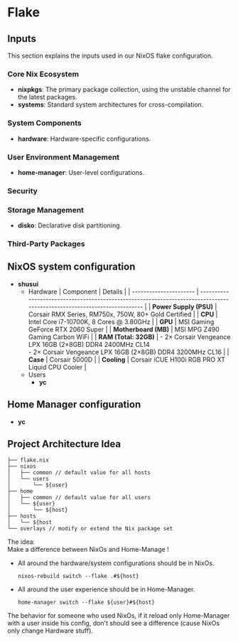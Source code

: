 # Flake

## Inputs

This section explains the inputs used in our NixOS flake configuration.

### Core Nix Ecosystem

- **nixpkgs**: The primary package collection, using the unstable channel for the latest packages.
- **systems**: Standard system architectures for cross-compilation.

### System Components

- **hardware**: Hardware-specific configurations.
  <!--- **impermanence**: Ephemeral storage management.-->
  <!--- **nix-colors**: Color scheme management.-->

### User Environment Management

- **home-manager**: User-level configurations.

### Security

<!--- **sops-nix**: Secrets management with SOPS.-->

### Storage Management

- **disko**: Declarative disk partitioning.

### Third-Party Packages

<!--- **firefox-addons**: Firefox extensions repository.-->

## NixOS system configuration

- **shusui**
  - Hardware
    | Component | Details |
    | ---------------------- | ------------------------------------------------------------------------------------------------------------------------ |
    | **Power Supply (PSU)** | Corsair RMX Series, RM750x, 750W, 80+ Gold Certified |
    | **CPU** | Intel Core i7-10700K, 8 Cores @ 3.80GHz |
    | **GPU** | MSI Gaming GeForce RTX 2060 Super |
    | **Motherboard (MB)** | MSI MPG Z490 Gaming Carbon WiFi |
    | **RAM (Total: 32GB)** | - 2× Corsair Vengeance LPX 16GB (2×8GB) DDR4 2400MHz CL14 <br> - 2× Corsair Vengeance LPX 16GB (2×8GB) DDR4 3200MHz CL16 |
    | **Case** | Corsair 5000D |
    | **Cooling** | Corsair iCUE H100i RGB PRO XT Liquid CPU Cooler |
  - Users
    - **yc**

## Home Manager configuration

- **yc**

## Project Architecture Idea

```
├── flake.nix
├── nixos
│   ├── common // default value for all hosts
│   └── users
│       └── ${user}
├── home
│   ├── common // default value for all users
│   └── ${user}
│       └── ${host}
├── hosts 
│   └── ${host
└── overlays // modify or extend the Nix package set
```

The idea:\
Make a difference between NixOs and Home-Manage !
+ All around the hardware/system configurations should be in NixOs.
    ```cli
    nixos-rebuild switch --flake .#${host} 
    ```
+ All around the user experience should be in Home-Manager.
    ```cli
    home-manager switch --flake ${user}#${host} 
    ```

The behavior for someone who used NixOs, if it reload only Home-Manager with a user inside his config, don't should see a difference (cause NixOs only change Hardware stuff).
